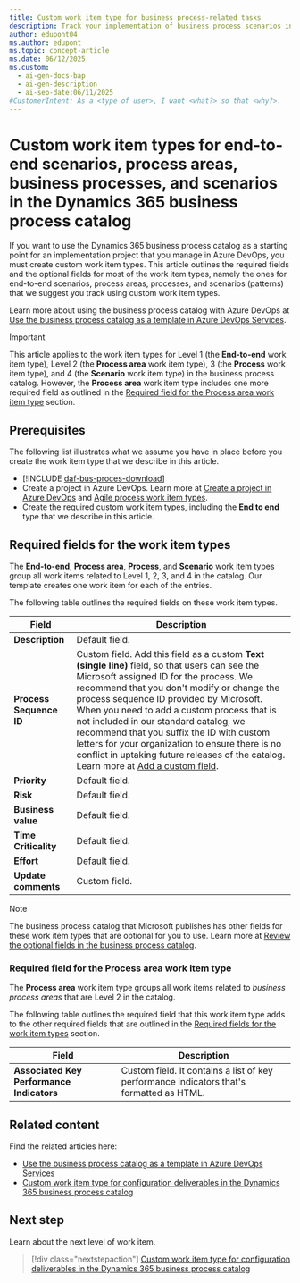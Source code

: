 ```yaml
---
title: Custom work item type for business process-related tasks
description: Track your implementation of business process scenarios in your Dynamics 365 implementation with custom work item types for end-to-end scenarios, process areas, processes, and scenarios in Azure DevOps. See required fields and options.
author: edupont04
ms.author: edupont
ms.topic: concept-article 
ms.date: 06/12/2025
ms.custom:
  - ai-gen-docs-bap
  - ai-gen-description
  - ai-seo-date:06/11/2025
#CustomerIntent: As a <type of user>, I want <what?> so that <why?>.
---
```

# Custom work item types for end-to-end scenarios, process areas, business processes, and scenarios in the Dynamics 365 business process catalog

If you want to use the Dynamics 365 business process catalog as a starting point for an implementation project that you manage in Azure DevOps, you must create custom work item types. This article outlines the required fields and the optional fields for most of the work item types, namely the ones for end-to-end scenarios, process areas, processes, and scenarios (patterns) that we suggest you track using custom work item types.

Learn more about using the business process catalog with Azure DevOps at [Use the business process catalog as a template in Azure DevOps Services](about-import-catalog-devops.md).

> [!IMPORTANT]
> This article applies to the work item types for Level 1 (the **End-to-end** work item type), Level 2 (the **Process area** work item type), 3 (the **Process** work item type), and 4 (the **Scenario** work item type) in the business process catalog. However, the **Process area** work item type includes one more required field as outlined in the [Required field for the Process area work item type](#required-field-for-the-process-area-work-item-type) section.

## Prerequisites

The following list illustrates what we assume you have in place before you create the work item type that we describe in this article.

- [!INCLUDE [daf-bus-proces-download](~/../shared-content/shared/guidance-includes/daf-bus-proces-download.md)]
- Create a project in Azure DevOps. Learn more at [Create a project in Azure DevOps](/azure/devops/organizations/projects/create-project?view=azure-devops&preserve-view=true&tabs=browser) and [Agile process work item types](/azure/devops/boards/work-items/guidance/agile-process?view=azure-devops&preserve-view=true).  
- Create the required custom work item types, including the **End to end** type that we describe in this article.

## Required fields for the work item types

The **End-to-end**, **Process area**, **Process**, and **Scenario** work item types group all work items related to Level 1, 2, 3, and 4 in the catalog. Our template creates one work item for each of the entries.  

The following table outlines the required fields on these work item types.

|Field |Description|
|---------|----------|
|**Description** |Default field.|
|**Process Sequence ID** |Custom field. Add this field as a custom **Text (single line)** field, so that users can see the Microsoft assigned ID for the process. We recommend that you don't modify or change the process sequence ID provided by Microsoft. When you need to add a custom process that is not included in our standard catalog, we recommend that you suffix the ID with custom letters for your organization to ensure there is no conflict in uptaking future releases of the catalog. Learn more at [Add a custom field](/azure/devops/organizations/settings/work/customize-process-field?view=azure-devops&preserve-view=true#add-a-custom-field).|
|**Priority** |Default field.|
|**Risk** |Default field.|
|**Business value** |Default field.|
|**Time Criticality** |Default field.|
|**Effort** |Default field.|
|**Update comments** | Custom field.|

> [!NOTE]
> The business process catalog that Microsoft publishes has other fields for these work item types that are optional for you to use. Learn more at [Review the optional fields in the business process catalog](about-import-catalog-devops.md#review-the-optional-fields-in-the-business-process-catalog).

### Required field for the Process area work item type

The **Process area** work item type groups all work items related to *business process areas* that are Level 2 in the catalog.  

The following table outlines the required field that this work item type adds to the other required fields that are outlined in the [Required fields for the work item types](#required-fields-for-the-work-item-types) section.

|Field |Description|
|---------|----------|
|**Associated Key Performance Indicators** |Custom field. It contains a list of key performance indicators that's formatted as HTML.|

## Related content

Find the related articles here:

- [Use the business process catalog as a template in Azure DevOps Services](about-import-catalog-devops.md)  
- [Custom work item type for configuration deliverables in the Dynamics 365 business process catalog](about-import-catalog-devops-configuration-deliverable-work-item-type.md)  

## Next step

Learn about the next level of work item.

> [!div class="nextstepaction"]
> [Custom work item type for configuration deliverables in the Dynamics 365 business process catalog](about-import-catalog-devops-configuration-deliverable-work-item-type.md)
